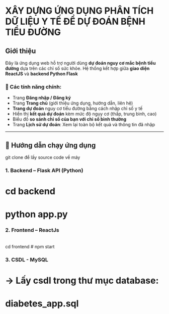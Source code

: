 # XÂY DỰNG ỨNG DỤNG PHÂN TÍCH DỮ LIỆU Y TẾ ĐỂ DỰ ĐOÁN  BỆNH TIỂU ĐƯỜNG

## Giới thiệu

Đây là ứng dụng web hỗ trợ người dùng **dự đoán nguy cơ mắc bệnh tiểu đường** dựa trên các chỉ số sức khỏe. Hệ thống kết hợp giữa **giao diện ReactJS** và **backend Python Flask**

### 🧩 Các tính năng chính:

- Trang **Đăng nhập / Đăng ký**
- Trang **Trang chủ** (giới thiệu ứng dụng, hướng dẫn, liên hệ)
- **Trang dự đoán** nguy cơ tiểu đường bằng cách nhập chỉ số y tế
- Hiển thị **kết quả dự đoán** kèm mức độ nguy cơ (thấp, trung bình, cao)
- Biểu đồ **so sánh chỉ số của bạn với chỉ số bình thường**
- Trang **Lịch sử dự đoán**: Xem lại toàn bộ kết quả và thông tin đã nhập

---

## 🚀 Hướng dẫn chạy ứng dụng

git clone để lấy source code về máy

### 1. Backend – Flask API (Python)

# cd backend
# python app.py


### 2. Frontend – ReactJs
<br>
cd frontend
# npm start

### 3. CSDL - MySQL

# -> Lấy csdl trong thư mục database:
# diabetes_app.sql
